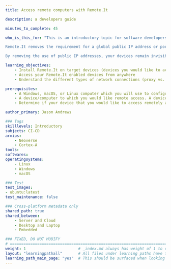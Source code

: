 ```yaml
---
title: Access remote computers with Remote.It

description: a developers guide

minutes_to_complete: 45

who_is_this_for: "This is an introductory topic for software developers who want to use Remote.It to establish private network connections between users and devices or devices to device.  Devices can be on-premise, IoT, or cloud-hosted such as within Arm Virtual Hardware or within AWS.

Remote.It removes the requirement for a global public IP address or port forwarding which is used by legacy VPN solutions.  Enabling connections to devices that cannot be supported by VPNs such as devices connecting over CGNAT 5G mobile or Starlink satellite networks.  Eliminating VPN hardware cost and license while removing time spent planning, maintaining, and debugging IP allow lists, IP addresses, subnet collisions, route tables, and VLAN  tags.

By removing the use of public IP addresses, your devices remain invisible to the public and eliminate external attack surfaces from bots and malicious actors."

learning_objectives:
    - Install Remote.It on target devices (devices you would like to access remotely)
    - Access your Remote.It enabled devices from anywhere
    - Understand the different types of network connections (proxy vs. Peer to peer)

prerequisites:
    - A Windows, macOS, or Linux computer which you will use to configure your devices as well as connect to your remote devices.
    - A device/computer to which you would like remote access. A device can be a Windows, Mac, or Linux computer including development kits such as Raspberry Pi or cloud-hosted such as within Arm Virtual Hardware or within AWS. You will need a method to control this device before Remote.It is deployed which can be local access or access via another remote connectivity solution (Remote Desktop, VPN, etc.)
    - Determine if your device that you would like to access remotely also needs to make connections to other Remote.It devices.

author_primary: Jason Andrews

### Tags
skilllevels: Introductory
subjects: CI-CD
armips:
    - Neoverse
    - Cortex-A
tools:
softwares:
operatingsystems:
    - Linux
    - Windows
    - macOS

### Test
test_images:
- ubuntu:latest
test_maintenance: false

### Cross-platform metadata only
shared_path: true
shared_between:
    - Server and Cloud
    - Desktop and Laptop
    - Embedded

### FIXED, DO NOT MODIFY
# ================================================================================
weight: 1                       # _index.md always has weight of 1 to order correctly
layout: "learningpathall"       # All files under learning paths have this same wrapper
learning_path_main_page: "yes"  # This should be surfaced when looking for related content. Only set for _index.md of learning path content.
---
```

